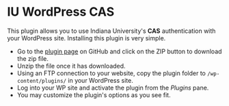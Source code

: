 # IU WordPress CAS

This plugin allows you to use Indiana University's **CAS** authentication with your WordPress site. Installing this plugin is very simple.

* Go to the [plugin page][plugin] on GitHub and click on the ZIP button to download the zip file.
* Unzip the file once it has downloaded.
* Using an FTP connection to your website, copy the plugin folder to `/wp-content/plugins/` in your WordPress site.
* Log into your WP site and activate the plugin from the *Plugins* pane.
* You may customize the plugin's options as you see fit.

[ewts]: http://uits.iu.edu/page/awty "Information about Enterprise Web Technical Services"
[davpoind]: https://github.com/mtheoryx "David Poindexter on GitHub"
[plugin]: https://github.com/patproct/iuwpcas "IU WP CAS on GitHub"
